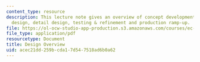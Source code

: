 ```yaml
---
content_type: resource
description: This lecture note gives an overview of concept development, system-level
  design, detail design, testing & refinement and production ramp-up.
file: https://ol-ocw-studio-app-production.s3.amazonaws.com/courses/ec-s02-water-jet-technologies-spring-2005/acec21dd259bcda17d547518ad6b0a62_MITEC_S02S05_Overview.pdf
file_type: application/pdf
resourcetype: Document
title: Design Overview
uid: acec21dd-259b-cda1-7d54-7518ad6b0a62
---
```

